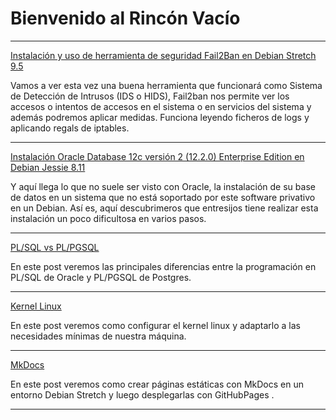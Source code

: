 # Bienvenido al Rincón Vacío

***

[Instalación y uso de herramienta de seguridad Fail2Ban en Debian Stretch 9.5  ](blog/fail2ban.md#header1)

Vamos a ver esta vez una buena herramienta que funcionará como Sistema de Detección de Intrusos (IDS o HIDS), Fail2ban nos permite ver los accesos o intentos de accesos en el sistema o en servicios del sistema y además podremos aplicar medidas. Funciona leyendo ficheros de logs y aplicando regals de iptables.

***

[Instalación Oracle Database 12c versión 2 (12.2.0) Enterprise Edition en Debian Jessie 8.11](blog/oracleinstall.md#header1)

Y aquí llega lo que no suele ser visto con Oracle, la instalación de su base de datos en un sistema que no está soportado por este software privativo en un Debian. Así es, aquí descubrimeros que entresijos tiene realizar esta instalación un poco dificultosa en varios pasos.

***

[PL/SQL vs PL/PGSQL](plpgsql.md#header1)

En este post veremos las principales diferencias entre la programación en PL/SQL de Oracle y PL/PGSQL de Postgres.

***

[Kernel Linux](kernel.md#header1)

En este post veremos como configurar el kernel linux y adaptarlo a las necesidades mínimas de nuestra máquina.

***

[MkDocs](mkdocs.md#header1)

En este post veremos como crear páginas estáticas con MkDocs en un entorno Debian Stretch y luego desplegarlas con GitHubPages .

***
